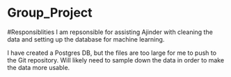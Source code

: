 # Group_Project

#Responsiblities
I am repsonsible for assisting Ajinder with cleaning the data and setting up the database for machine learning.

I have created a Postgres DB, but the files are too large for me to push to the Git repository.  Will likely need to sample down the data in order to make the data more usable.
